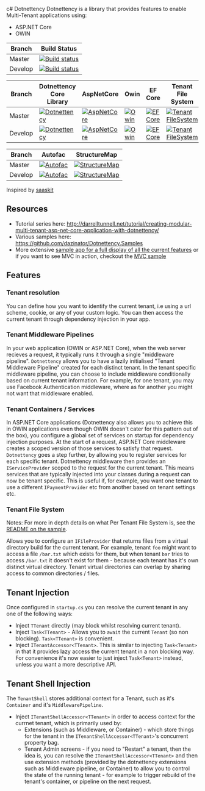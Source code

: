 c# Dotnettency
Dotnettency is a library that provides features to enable Multi-Tenant applications using:
  - ASP.NET Core
  - OWIN

| Branch  | Build Status | 
| ------------- | ------------- |
| Master  | [![Build status](https://ci.appveyor.com/api/projects/status/2xi1nts54u2hamv3/branch/master?svg=true)](https://ci.appveyor.com/project/dazinator/dotnettency/branch/master) | 
| Develop | [![Build status](https://ci.appveyor.com/api/projects/status/2xi1nts54u2hamv3/branch/develop?svg=true)](https://ci.appveyor.com/project/dazinator/dotnettency/branch/develop) | 

| Branch  | Dotnettency Core Library | AspNetCore | Owin | EF Core | Tenant File System |
| ------------- | ------------- | ----- | ----- | ----- | ---- |
| Master  | [![Dotnettency](https://img.shields.io/nuget/v/Dotnettency.svg)](https://www.nuget.org/packages/Dotnettency/) | [![AspNetCore](https://img.shields.io/nuget/v/Dotnettency.AspNetCore.svg)](https://www.nuget.org/packages/Dotnettency.AspNetCore/) | [![Owin](https://img.shields.io/nuget/v/Dotnettency.Owin.svg)](https://www.nuget.org/packages/Dotnettency.Owin/) | [![EF Core](https://img.shields.io/nuget/v/Dotnettency.EFCore.svg)](https://www.nuget.org/packages/Dotnettency.EFCore/) | [![Tenant FileSystem](https://img.shields.io/nuget/v/Dotnettency.TenantFileSystem.svg)](https://www.nuget.org/packages/Dotnettency.TenantFileSystem/) |
| Develop | [![Dotnettency](https://img.shields.io/nuget/vpre/Dotnettency.svg)](https://www.nuget.org/packages/Dotnettency/) | [![AspNetCore](https://img.shields.io/nuget/vpre/Dotnettency.AspNetCore.svg)](https://www.nuget.org/packages/Dotnettency.AspNetCore/) | [![Owin](https://img.shields.io/nuget/vpre/Dotnettency.Owin.svg)](https://www.nuget.org/packages/Dotnettency.Owin/) | [![EF Core](https://img.shields.io/nuget/vpre/Dotnettency.EFCore.svg)](https://www.nuget.org/packages/Dotnettency.EFCore/) | [![Tenant FileSystem](https://img.shields.io/nuget/vpre/Dotnettency.TenantFileSystem.svg)](https://www.nuget.org/packages/Dotnettency.TenantFileSystem/) |

| Branch | Autofac | StructureMap |
| ------------- | ------------- | ------------- |
| Master | [![Autofac](https://img.shields.io/nuget/v/Dotnettency.Container.Autofac.svg)](https://www.nuget.org/packages/Dotnettency.Container.Autofac/) | [![StructureMap](https://img.shields.io/nuget/v/Dotnettency.Container.StructureMap.svg)](https://www.nuget.org/packages/Dotnettency.Container.StructureMap/) |
| Develop |  [![Autofac](https://img.shields.io/nuget/vpre/Dotnettency.Container.Autofac.svg)](https://www.nuget.org/packages/Dotnettency.Container.Autofac/) | [![StructureMap](https://img.shields.io/nuget/vpre/Dotnettency.Container.StructureMap.svg)](https://www.nuget.org/packages/Dotnettency.Container.StructureMap/) |


Inspired by [saaskit](https://github.com/saaskit/saaskit)

## Resources

 - Tutorial series here: http://darrelltunnell.net/tutorial/creating-modular-multi-tenant-asp-net-core-application-with-dotnettency/
 - Various samples here: https://github.com/dazinator/Dotnettency.Samples
 - More extensive [sample app for a full display of all the current features](https://github.com/dazinator/Dotnettency/tree/master/src/Dotnettency.Sample) or if you want to see MVC in action, checkout the [MVC sample](https://github.com/dazinator/Dotnettency/tree/develop/src/Sample.Mvc)
 
## Features

### Tenant resolution

You can define how you want to identify the current tenant, i.e using a url scheme, cookie, or any of your custom logic.
You can then access the current tenant through dependency injection in your app.

### Tenant Middleware Pipelines
In your web application (OWIN or ASP.NET Core), when the web server recieves a request, it typically runs it through a single "middleware pipeline".
`Dotnettency` allows you to have a lazily initialised "Tenant Middleware Pipeline" created for each distinct tenant. In the tenant specific middleware pipeline, you can choose to include middleware conditionally based on current tenant information.
For example, for one tenant, you may use Facebook Authentication middleware, where as for another you might not want that middleware enabled.

### Tenant Containers / Services
In ASP.NET Core applications (Dotnettency also allows you to achieve this in OWIN applications even though OWIN doesn't cater for this pattern out of the box), you configure a global set of services on startup for dependency injection purposes.
At the start of a request, ASP.NET Core middleware creates a scoped version of those services to satisfy that request.
`Dotnettency` goes a step further, by allowing you to register services for each specific tenant. Dotnettency middleware then 
provides an `IServiceProvider` scoped to the request for the current tenant. This means services that are typically injected into your classes during a request can now be tenant specific.
This is useful if, for example, you want one tenant to use a different `IPaymentProvider` etc from another based on tenant settings etc.

### Tenant File System
Notes: For more in depth details on what Per Tenant File System is, see the [README on the sample](https://github.com/dazinator/Dotnettency/tree/master/src/Dotnettency.Sample).

Allows you to configure an `IFileProvider` that returns files from a virtual directory build for the current tenant.
For example, tenant `foo` might want to access a file `/bar.txt` which exists for them, but when tenant `bar` tries to access `/bar.txt` it doesn't exist for them - because each tenant has it's own distinct virtual directory.
Tenant virtual directories can overlap by sharing access to common directories / files.

## Tenant Injection

Once configured in `startup.cs` you can resolve the current tenant in any one of the following ways:

- Inject `TTenant` directly (may block whilst resolving current tenant).
- Inject `Task<TTenant>` - Allows you to `await` the current `Tenant` (so non blocking). `Task<TTenant>` is convenient.
- Inject `ITenantAccessor<TTenant>`. This is similar to injecting `Task<Tenant>` in that it provides lazy access the current tenant in a non blocking way. For convenience it's now easier to just inject `Task<Tenant>` instead, unless you want a more descriptive API.

## Tenant Shell Injection

The `TenantShell` stores additional context for a Tenant, such as it's `Container` and it's `MiddlewarePipeline`.

- Inject `ITenantShellAccessor<TTenant>` in order to access context for the currnet tenant, which is primarily used by:
  - Extensions (such as Middleware, or Container) - which store things for the tenant in the `ITenantShellAccessor<TTenant>`'s concurrent property bag.
  - Tenant Admin screens - if you need to "Restart" a tenant, then the idea is, you can resolve the `ITenantShellAccessor<TTenant>` and then use extension methods (provided by the dotnettency extensions such as Middleware pipeline, or Container) to allow you to control the state of the running tenant - for example to trigger rebuild of the tenant's container, or pipeline on the next request.
   